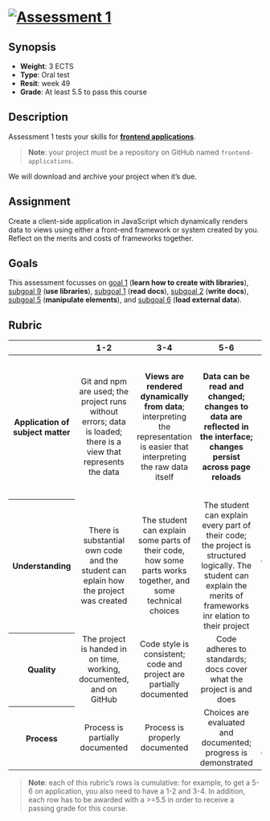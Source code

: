 # [![Assessment 1][banner]][fa]

## Synopsis

*   **Weight**: 3 ECTS
*   **Type**: Oral test
*   **Resit**: week 49
*   **Grade**: At least 5.5 to pass this course

## Description

Assessment 1 tests your skills for [**frontend applications**][fa].

> **Note**: your project must be a repository on GitHub named `frontend-applications`.

We will download and archive your project when it’s due.

## Assignment

Create a client-side application in JavaScript which dynamically renders data to views using either a front-end framework or system created by you.
Reflect on the merits and costs of frameworks together.

## Goals

This assessment focusses on [goal 1][g1] (**learn how to create with
libraries**), [subgoal 9][s9] (**use libraries**), [subgoal 1][s1] (**read docs**), [subgoal 2][s2] (**write docs**),
[subgoal 5][s5] (**manipulate elements**), and [subgoal 6][s6] (**load external
data**).

## Rubric

<!--lint disable no-html maximum-line-length-->

<table>
  <thead>
    <tr>
      <th></th>
      <th><strong>1-2</strong></th>
      <th><strong>3-4</strong></th>
      <th><strong>5-6</strong></th>
      <th><strong>7-8</strong></th>
      <th><strong>9-10</strong></th>
    </tr>
  </thead>
  <tbody>
    <tr>
      <th align="center" scope="row"><strong>Application</strong> of subject matter</th>
      <td align="center">Git and npm are used; the project runs without errors; data is loaded; there is a view that represents the data</td>
      <td align="center"><strong>Views are rendered dynamically from data</strong>; interpreting the representation is easier that interpreting the raw data itself</td>
      <td align="center"><strong>Data can be read and changed; changes to data are reflected in the interface; changes persist across page reloads</strong></td>
      <td align="center">Views go beyond an example or tutorial: there are demonstrable additions <strong>like routing or creating data</strong></td>
      <td align="center">😱<br>The way the student applies subject matter is more advanced than what they were taught in class; let’s switch places</td>
    </tr>
    <tr>
      <th align="center" scope="row">Understanding</th>
      <td align="center">There is substantial own code and the student can eplain how the project was created</td>
      <td align="center">The student can explain some parts of their code, how some parts works together, and some technical choices</td>
      <td align="center">The student can explain every part of their code; the project is structured logically. The student can explain the merits of frameworks inr elation to their project</td>
      <td align="center">The project is complex but can easily be understood; student used or wrote code not covered in class that was carefully chosen while weighing alternatives</td>
      <td align="center">🤓<br>The student deeply understands their code and a geeky / nerdy conversation can be held about this</td>
    </tr>
    <tr>
      <th align="center" scope="row">Quality</th>
      <td align="center">The project is handed in on time, working, documented, and on GitHub</td>
      <td align="center">Code style is consistent; code and project  are partially documented</td>
      <td align="center">Code adheres to standards; docs cover what the project is and does</td>
      <td align="center">Code quality is good and enforced; docs are useful and professional</td>
      <td align="center">📚<br>Code and docs both read like great books</td>
    </tr>
    <tr>
      <th align="center" scope="row">Process</th>
      <td align="center">Process is partially documented</td>
      <td align="center">Process is properly documented</td>
      <td align="center">Choices are evaluated and documented; progress is demonstrated</td>
      <td align="center">Significant progress or iterations are demonstrated</td>
      <td align="center">💪<br>What you did this course is amazing</td>
    </tr>
  </tbody>
</table>

> **Note**: each of this rubric’s rows is cumulative: for example, to get a 5-6
> on application, you also need to have a 1-2 and 3-4. In addition, each row has to be awarded with a >=5.5 in order to receive a passing grade for this course.

<!--lint enable no-html maximum-line-length-->

[banner]: https://cdn.jsdelivr.net/gh/cmda-tt/logo@d3abd8b1/banner-assessment-1.svg

[fa]: ./readme.md

[g1]: ../readme.md#goal-1

[s1]: ../readme.md#subgoal-1

[s2]: ../readme.md#subgoal-2

[s5]: ../readme.md#subgoal-5

[s6]: ../readme.md#subgoal-6

[s9]: ../readme.md#subgoal-9